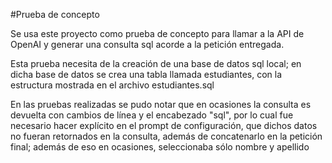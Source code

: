 #Prueba de concepto

Se usa este proyecto como prueba de concepto para llamar a la API de OpenAI y generar una consulta sql acorde a la petición entregada.

Esta prueba necesita de la creación de una base de datos sql local; en dicha base de datos se crea una tabla llamada estudiantes, con la estructura mostrada en el archivo estudiantes.sql

En las pruebas realizadas se pudo notar que en ocasiones la consulta es devuelta con cambios de línea y el encabezado "sql", por lo cual fue necesario hacer explícito en el prompt de configuración, que dichos datos no fueran retornados en la consulta, además de concatenarlo en la petición final; además de eso en ocasiones, seleccionaba sólo nombre y apellido
